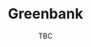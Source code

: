 ---
title: Greenbank
pill:
image: greenbank.jpg
date: TBC
text: This was a new route for us in 2021, and we loved to see all the new faces. We are looking forward to coming back in 2022.
---